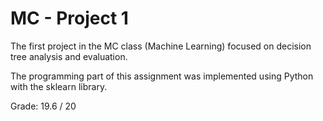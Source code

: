# MC - Project 1

The first project in the MC class (Machine Learning) focused on decision tree analysis and evaluation.

The programming part of this assignment was implemented using Python with the sklearn library.

Grade: 19.6 / 20